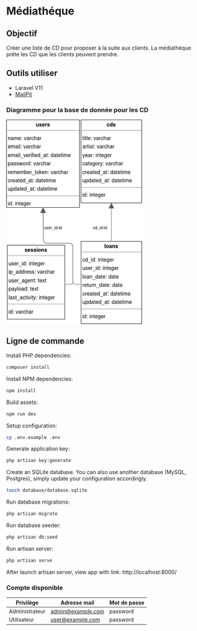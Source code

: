 # Médiathéque

## Objectif

Créer une liste de CD pour proposer à la suite aux clients.
La médiathèque prête les CD que les clients peuvent prendre.

## Outils utiliser

* Laravel V11
* [MailPit](https://github.com/axllent/mailpit)

### Diagramme pour la base de donnée pour les CD

![diagram_SQL.png](docs/diagram_SQL.png)

## Ligne de commande

Install PHP dependencies:

```bash
composer install
```

Install NPM dependencies:

```bash
npm install
```

Build assets:

```bash
npm run dev
```

Setup configuration:

```bash
cp .env.example .env
```

Generate application key:

```bash
php artisan key:generate
```

Create an SQLite database. You can also use another database (MySQL, Postgres), simply update your configuration
accordingly.

```bash
touch database/database.sqlite
```

Run database migrations:

```bash
php artisan migrate
```

Run database seeder:

```bash
php artisan db:seed
```

Run artisan server:

```bash
php artisan serve
```

After launch artisan server, view app with link: http://localhost:8000/

### Compte disponible

| Privilège      | Adresse mail      | Mot de passe |
|----------------|-------------------|--------------|
| Administrateur | admin@example.com | password     |
| Utilisateur    | user@example.com  | password     |
